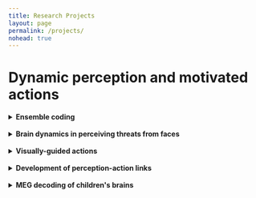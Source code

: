 ```yaml
---
title: Research Projects
layout: page
permalink: /projects/
nohead: true
---
```


# Dynamic perception and motivated actions 

<details>
<summary>
<b>Ensemble coding</b></summary>
Links:<br/>

![Fig1](../images/Visualworld.jpg)<br/>


</details><br/>


<details>
<summary>
  <b>Brain dynamics in perceiving threats from faces</b></summary>
    Links:
</details><br/>


<details>
<summary>
  <b>Visually-guided actions</b></summary>
    Links:
</details><br/>


<details>
<summary>
  <b>Development of perception-action links</b></summary>
    Links:
</details><br/>


<details>
<summary>
  <b>MEG decoding of children's brains</b></summary>
    Links: <br/>
  >  We are working on a brain decoding project that explores brain dynamics in perceiving spoken languages during the early period of life (from 6 months to 4 years). Based on our preliminary MEG decoding data, we expect to be able to characterize fine-scale time courses of Japanese speech sounds encoded across the superior temporal plane. We can also determine different brain connectivities emerging in children with vs. without previous exposure to the Japanese language. In addition to contributing to basic developmental neuroscience, our work may contribute to developing a useful tool for replaying spoken speech sounds encoded in the brain to assist children with hearing or specific language impairments.
</details>


